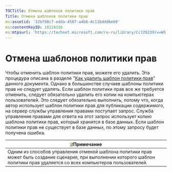 ```yaml
---
TOCTitle: Отмена шаблонов политики прав
Title: Отмена шаблонов политики прав
ms:assetid: '32bf98c7-edda-4507-a4b8-4c11bddd6e60'
ms:contentKeyID: 18124316
ms:mtpsurl: 'https://technet.microsoft.com/ru-ru/library/Cc720239(v=WS.10)'
---
```


Отмена шаблонов политики прав
=============================

Чтобы отменить шаблон политики прав, можете его удалить. Эта процедура описана в разделе "[Как удалить шаблон политики прав](https://technet.microsoft.com/9c9a1496-cf55-4c65-a4c6-9fe245edce00)" данного документа. Однако в большинстве случаев шаблоны политики прав не следует удалять. Если шаблон политики прав все же требуется отменить, следует обязательно удалить его копии на компьютерах пользователей. Это следует обязательно выполнить, потому что, когда автор использует шаблон политики прав для публикации содержимого, на сервер службы управления правами поступает запрос. Служба управления правами для ответа на этот запрос использует копию шаблона политики прав, который хранится в базе данных. Если шаблон политики прав не существует в базе данных, по этому запросу будет получена ошибка.

| ![](images/Cc720239.note(WS.10).gif)Примечание                                                                                                        |
|------------------------------------------------------------------------------------------------------------------------------------------------------------------------------------|
| Одним из способов управления отменой шаблона политики прав может быть создание сценария, при выполнении которого шаблон политики прав удаляется со всех компьютеров пользователей. |
